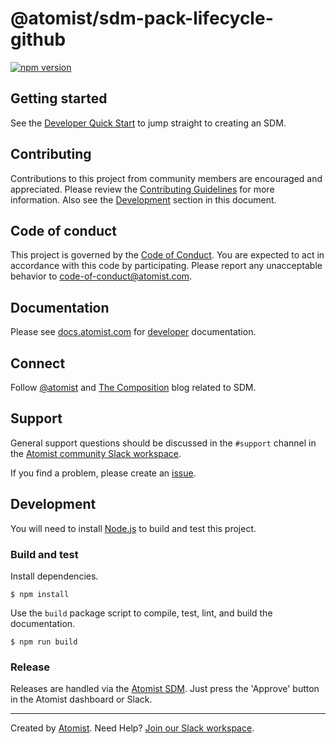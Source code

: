 # @atomist/sdm-pack-lifecycle-github

[![npm version](https://img.shields.io/npm/v/@atomist-seeds/sdm-pack.svg)](https://www.npmjs.com/package/@atomist-seeds/sdm-pack)

[atomist-doc]: https://docs.atomist.com/ (Atomist Documentation)

## Getting started

See the [Developer Quick Start][atomist-quick] to jump straight to
creating an SDM.

[atomist-quick]: https://docs.atomist.com/quick-start/ (Atomist - Developer Quick Start)

## Contributing

Contributions to this project from community members are encouraged
and appreciated. Please review the [Contributing
Guidelines](CONTRIBUTING.md) for more information. Also see the
[Development](#development) section in this document.

## Code of conduct

This project is governed by the [Code of
Conduct](CODE_OF_CONDUCT.md). You are expected to act in accordance
with this code by participating. Please report any unacceptable
behavior to code-of-conduct@atomist.com.

## Documentation

Please see [docs.atomist.com][atomist-doc] for
[developer][atomist-doc-sdm] documentation.

[atomist-doc-sdm]: https://docs.atomist.com/developer/sdm/ (Atomist Documentation - SDM Developer)

## Connect

Follow [@atomist][atomist-twitter] and [The Composition][atomist-blog]
blog related to SDM.

[atomist-twitter]: https://twitter.com/atomist (Atomist on Twitter)
[atomist-blog]: https://the-composition.com/ (The Composition - The Official Atomist Blog)

## Support

General support questions should be discussed in the `#support`
channel in the [Atomist community Slack workspace][slack].

If you find a problem, please create an [issue][].

[issue]: https://github.com/atomist-seeds/sdm-pack/issues

## Development

You will need to install [Node.js][node] to build and test this
project.

[node]: https://nodejs.org/ (Node.js)

### Build and test

Install dependencies.

```
$ npm install
```

Use the `build` package script to compile, test, lint, and build the
documentation.

```
$ npm run build
```

### Release

Releases are handled via the [Atomist SDM][atomist-sdm].  Just press
the 'Approve' button in the Atomist dashboard or Slack.

[atomist-sdm]: https://github.com/atomist/atomist-sdm (Atomist Software Delivery Machine)

---

Created by [Atomist][atomist].
Need Help?  [Join our Slack workspace][slack].

[atomist]: https://atomist.com/ (Atomist - How Teams Deliver Software)
[slack]: https://join.atomist.com/ (Atomist Community Slack)
